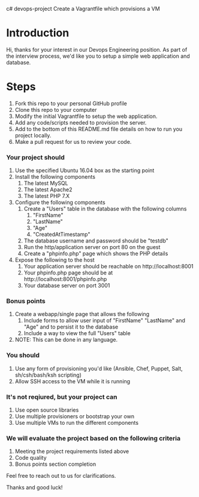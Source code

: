  c# devops-project
Create a Vagrantfile which provisions a VM

# Introduction
Hi, thanks for your interest in our Devops Engineering position. As part of the interview process, we'd like you to setup a simple web application and database.

# Steps
1. Fork this repo to your personal GitHub profile
2. Clone this repo to your computer
3. Modify the initial Vagrantfile to setup the web application.
4. Add any code/scripts needed to provision the server.
5. Add to the bottom of this README.md file details on how to run you project locally.
6. Make a pull request for us to review your code.

### Your project should
1. Use the specified Ubuntu 16.04 box as the starting point
2. Install the following components
    1. The latest MySQL
    2. The latest Apache2
    3. The latest PHP 7.X
3. Configure the following components
    1. Create a "Users" table in the database with the following columns
        1. "FirstName"
        2. "LastName"
        3. "Age"
        4. "CreatedAtTimestamp"
    2. The database username and password should be "testdb"
    3. Run the http/application server on port 80 on the guest
    4. Create a "phpinfo.php" page which shows the PHP details
4. Expose the following to the host
    1. Your application server should be reachable on http://localhost:8001
    2. Your phpinfo.php page should be at http://localhost:8001/phpinfo.php
    3. Your database server on port 3001

### Bonus points
1. Create a webapp/single page that allows the following
    1. Include forms to allow user input of "FirstName" "LastName" and "Age" and to persist it to the database
    2. Include a way to view the full "Users" table
2. NOTE: This can be done in any language.

### You should
1. Use any form of provisioning you'd like (Ansible, Chef, Puppet, Salt, sh/csh/bash/ksh scripting)
2. Allow SSH access to the VM while it is running

### It's not reqiured, but your project can
1. Use open source libraries
2. Use multiple provisioners or bootstrap your own
3. Use multiple VMs to run the different components

### We will evaluate the project based on the following criteria
1. Meeting the project requirements listed above
2. Code quality
3. Bonus points section completion

Feel free to reach out to us for clarifications.

Thanks and good luck!
